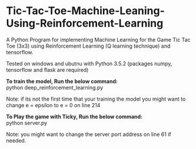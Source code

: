 # Tic-Tac-Toe-Machine-Leaning-Using-Reinforcement-Learning

A Python Program for implementing Machine Learning for the Game Tic Tac Toe (3x3) using Reinforcement Learning (Q learning technique) and tensorflow.

Tested on windows and ubutnu with Python 3.5.2 (packages numpy, tensorflow and flask are required)

<b>To train the model, Run the below command:</b><br>
python deep_reinforcement_learning.py

Note: if its not the first time that your training the model you might want to change e = epsilon to e = 0 on line 214

<b>To Play the game with Ticky, Run the below command:</b><br>
python server.py
 
Note: you might want to change the server port address on line 61 if needed.
